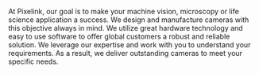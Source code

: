 At Pixelink, our goal is to make your machine vision, microscopy or life science application a success. We design and manufacture cameras with this objective always in mind. We utilize great hardware technology and easy to use software to offer global customers a robust and reliable solution. We leverage our expertise and work with you to understand your requirements. As a result, we deliver outstanding cameras to meet your specific needs.
